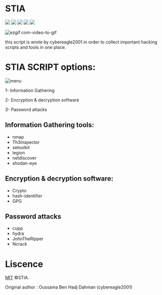 # STIA

  <a target="_blank" href="LICENSE" title="License: MIT"><img src="https://img.shields.io/badge/License-MIT-blue.svg"></a>
  <a target="_blank" href="Version" title="Version"><img src="https://img.shields.io/badge/version-0.2-RED"></a>
  <a target="_blank" href="Language" title="Language"><img src="https://img.shields.io/badge/language-perl-GREEN"></a>
  <a target="_blank" href="Language" title="Language"><img src="https://img.shields.io/badge/language-python3-BLUE"></a>
  <a target="_blank" href="Language" title="Language"><img src="https://img.shields.io/badge/language-bash-GREEN"></a>
  
![ezgif com-video-to-gif](https://user-images.githubusercontent.com/63789665/80873462-37fddd80-8ca8-11ea-9255-b12bff7167bb.gif)

this script is wrote by cybereagle2001 in order to collect important hacking scripts and tools in one place.
# STIA SCRIPT options: 

![menu](https://user-images.githubusercontent.com/63789665/95019066-e5f42600-0652-11eb-8705-bda2497d8e45.png)

1- Information Gathering

2- Encryption & decryption software

3- Password attacks

## Information Gathering tools:

* nmap
* Th3inspector
* setoolkit
* legion
* netdiscover
* shodan-eye

## Encryption & decryption software:

* Crypto
* hash-identifier
* GPG

## Password attacks

* cupp
* hydra
* JohnTheRipper
* Ncrack
# Liscence 
[MIT](https://choosealicense.com/licenses/mit/) ©STIA.

Original author : Oussama Ben Hadj Dahman (cybereagle2001)
